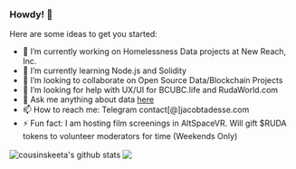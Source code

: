 ### Howdy! 👋

Here are some ideas to get you started:

- 🔭 I’m currently working on Homelessness Data projects at New Reach, Inc. 
- 🌱 I’m currently learning Node.js and Solidity
- 👯 I’m looking to collaborate on Open Source Data/Blockchain Projects
- 🤔 I’m looking for help with UX/UI for BCUBC.life and RudaWorld.com
- 💬 Ask me anything about data [here](https://github.com/cousinskeeta/cousinskeeta/issues)
- 📫 How to reach me: Telegram contact[@]jacobtadesse.com
- ⚡ Fun fact: I am hosting film screenings in AltSpaceVR. Will gift $RUDA tokens to volunteer moderators for time (Weekends Only)


<img align="center" src="https://github-readme-stats.vercel.app/api?username=cousinskeeta&show_icons=true&include_all_commits=true&theme=radical" alt="cousinskeeta's github stats" />

<img align="center" src="https://github-readme-stats.vercel.app/api/top-langs/?username=cousinskeeta&layout=compact&theme=radical" />
